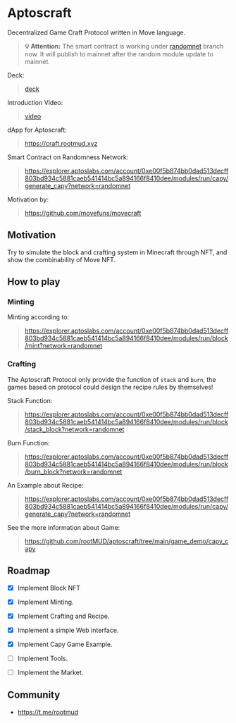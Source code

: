 # Aptoscraft

Decentralized Game Craft Protocol written in Move language.

> **💡 Attention:** The smart contract is working under [randomnet](https://github.com/aptos-labs/aptos-core/tree/randomnet) branch now. It will publish to mainnet after the random module update to mainnet.

Deck:

> [deck](./deck.pdf)

Introduction Video:

> [video](https://youtu.be/fB8_fVEyo1k)

dApp for Aptoscraft:

> https://craft.rootmud.xyz

Smart Contract on Randomness Network:

> https://explorer.aptoslabs.com/account/0xe00f5b874bb0dad513decff803bd934c5881caeb541414bc5a894166f8410dee/modules/run/capy/generate_capy?network=randomnet

Motivation by: 

> https://github.com/movefuns/movecraft
## Motivation

Try to simulate the block and crafting system in Minecraft through NFT, and show the combinability of Move NFT.

## How to play

### Minting

Minting according to:

> https://explorer.aptoslabs.com/account/0xe00f5b874bb0dad513decff803bd934c5881caeb541414bc5a894166f8410dee/modules/run/block/mint?network=randomnet
### Crafting

 The Aptoscraft Protocol only provide the function of `stack` and `burn`, the games based on protocol could design the recipe rules by themselves!

Stack Function:

> https://explorer.aptoslabs.com/account/0xe00f5b874bb0dad513decff803bd934c5881caeb541414bc5a894166f8410dee/modules/run/block/stack_block?network=randomnet

Burn Function:

> https://explorer.aptoslabs.com/account/0xe00f5b874bb0dad513decff803bd934c5881caeb541414bc5a894166f8410dee/modules/run/block/burn_block?network=randomnet

An Example about Recipe:

> https://explorer.aptoslabs.com/account/0xe00f5b874bb0dad513decff803bd934c5881caeb541414bc5a894166f8410dee/modules/run/capy/generate_capy?network=randomnet

See the more information about Game: 

> https://github.com/rootMUD/aptoscraft/tree/main/game_demo/capy_capy

## Roadmap

- [x] Implement Block NFT
- [x] Implement Minting.
- [x] Implement Crafting and Recipe.
- [x] Implement a simple Web interface.
- [x] Implement Capy Game Example.
- [ ] Implement Tools.
- [ ] Implement the Market. 


## Community

* https://t.me/rootmud

